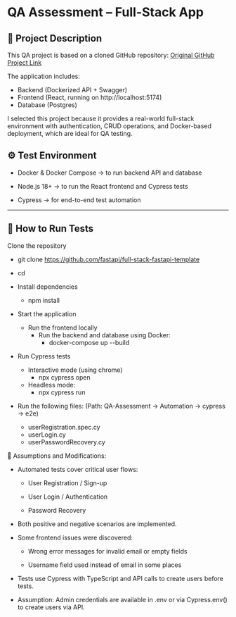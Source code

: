 # QA Assessment – Full-Stack App

## 📌 Project Description
This QA project is based on a cloned GitHub repository:
[Original GitHub Project Link](https://github.com/fastapi/full-stack-fastapi-template)

The application includes:
- Backend (Dockerized API + Swagger)
- Frontend (React, running on http://localhost:5174)
- Database (Postgres)

I selected this project because it provides a real-world full-stack environment
with authentication, CRUD operations, and Docker-based deployment, which are ideal
for QA testing.

## ⚙️ Test Environment

- Docker & Docker Compose → to run backend API and database

- Node.js 18+ → to run the React frontend and Cypress tests

- Cypress → for end-to-end test automation

---

## 🚀 How to Run Tests
Clone the repository
- git clone https://github.com/fastapi/full-stack-fastapi-template
- cd <your-repo-folder>

- Install dependencies 
  - npm install
- Start the application 
  - Run the frontend locally 
    - Run the backend and database using Docker: 
      - docker-compose up --build
- Run Cypress tests 
  - Interactive mode (using chrome)
    - npx cypress open
  - Headless mode:
    - npx cypress run
- Run the following files: (Path: QA-Assessment -> Automation -> cypress -> e2e)
  - userRegistration.spec.cy
  - userLogin.cy
  - userPasswordRecovery.cy


📌 Assumptions and Modifications:

- Automated tests cover critical user flows:

    - User Registration / Sign-up
    
    - User Login / Authentication
    
    - Password Recovery

- Both positive and negative scenarios are implemented.

- Some frontend issues were discovered:

    - Wrong error messages for invalid email or empty fields
    
    - Username field used instead of email in some places

- Tests use Cypress with TypeScript and API calls to create users before tests.

- Assumption: Admin credentials are available in .env or via Cypress.env() to create users via API.
